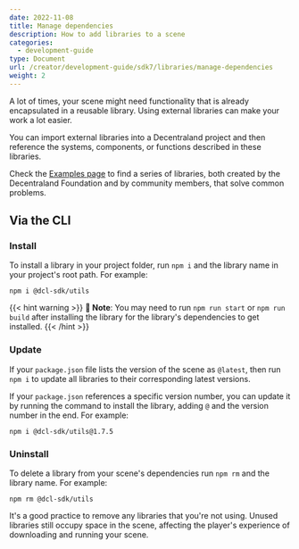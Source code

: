 ```yaml
---
date: 2022-11-08
title: Manage dependencies
description: How to add libraries to a scene
categories:
  - development-guide
type: Document
url: /creator/development-guide/sdk7/libraries/manage-dependencies
weight: 2
---
```


A lot of times, your scene might need functionality that is already encapsulated in a reusable library. Using external libraries can make your work a lot easier.

You can import external libraries into a Decentraland project and then reference the systems, components, or functions described in these libraries.

Check the [Examples page](https://studios.decentraland.org/resources?sdk_version=SDK7&resource_type=Library) to find a series of libraries, both created by the Decentraland Foundation and by community members, that solve common problems.

## Via the CLI

### Install

To install a library in your project folder, run `npm i` and the library name in your project's root path. For example:

`npm i @dcl-sdk/utils`

{{< hint warning >}}
**📔 Note**: You may need to run `npm run start` or `npm run build` after installing the library for the library's dependencies to get installed.
{{< /hint >}}

### Update

If your `package.json` file lists the version of the scene as `@latest`, then run `npm i` to update all libraries to their corresponding latest versions.

If your `package.json` references a specific version number, you can update it by running the command to install the library, adding `@` and the version number in the end. For example:

`npm i @dcl-sdk/utils@1.7.5`

### Uninstall

To delete a library from your scene's dependencies run `npm rm` and the library name. For example:

`npm rm @dcl-sdk/utils`

It's a good practice to remove any libraries that you're not using. Unused libraries still occupy space in the scene, affecting the player's experience of downloading and running your scene.
